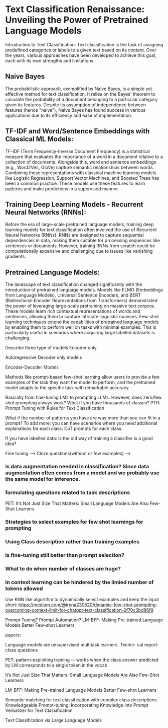 # Text Classification Renaissance: Unveiling the Power of Pretrained Language Models


Introduction to Text Classification:
Text classification is the task of assigning predefined categories or labels to a given text based on its content. Over the years, various approaches have been developed to achieve this goal, each with its own strengths and limitations.

## Naive Bayes
The probabilistic approach, exemplified by Naive Bayes, is a simple yet effective method for text classification. It relies on the Bayes' theorem to calculate the probability of a document belonging to a particular category given its features. Despite its assumption of independence between features (hence "naive"), Naive Bayes has found success in various applications due to its efficiency and ease of implementation.

## TF-IDF and Word/Sentence Embeddings with Classical ML Models:
TF-IDF (Term Frequency-Inverse Document Frequency) is a statistical measure that evaluates the importance of a word in a document relative to a collection of documents. Alongside this, word and sentence embeddings (e.g., Word2Vec, GloVe) capture semantic relationships between words. Combining these representations with classical machine learning models like Logistic Regression, Support Vector Machines, and Boosted Trees has been a common practice. These models use these features to learn patterns and make predictions in a supervised manner.

## Training Deep Learning Models - Recurrent Neural Networks (RNNs):
Before the era of large-scale pretrained language models, training deep learning models for text classification often involved the use of Recurrent Neural Networks (RNNs). RNNs are designed to capture sequential dependencies in data, making them suitable for processing sequences like sentences or documents. However, training RNNs from scratch could be computationally expensive and challenging due to issues like vanishing gradients.

## Pretrained Language Models:
The landscape of text classification changed significantly with the introduction of pretrained language models. Models like ELMO (Embeddings from Language Models), Universal Sentence Encoders, and BERT (Bidirectional Encoder Representations from Transformers) demonstrated the power of leveraging large-scale pretraining on massive text corpora. These models learn rich contextual representations of words and sentences, allowing them to capture intricate linguistic nuances.
Few-shot learning techniques extend the capabilities of pretrained language models by enabling them to perform well on tasks with minimal examples. This is particularly useful in scenarios where acquiring large labeled datasets is challenging. 


Describe three type of models
Encoder only

Autoregressive Decoder only models 

Encoder-Decoder Models


Methods like prompt-based few-shot learning allow users to provide a few examples of the task they want the model to perform, and the pretrained model adapts to the specific task with remarkable accuracy.



Basically from fine-tuning LMs to prompting LLMs. However, does zero/few shot prompting always work? 
What if you have thousands of classes? 
PTR: Prompt Tuning with Rules for Text Classification

What if the number of patterns you have are way more than you can fit in a prompt?
To add more: you can have scenarios where you need additional explanations for each class: CoT prompts for each class.

If you have labelled data: is the old way of training a classifier is a good idea? 



Fine tuning --> Cloze questions(without or few examples) --> 

### is data augmentation needed in classification? Since data augmentation often comes from a model and we probably use the same model for inference.

### formulating questions related to task descriptions 
PET: It’s Not Just Size That Matters: Small Language Models Are Also Few-Shot Learners


### Strategies to select examples for few shot learnings for prompting


### Using Class description rather than training examples


### Is fine-tuning still better than prompt selection?


### What to do when number of classes are huge?

### In context learning can be hindered by the limied number of tokens allowed 

Use KNN like algorithm to dynamically select examples and keep the input short: https://medium.com/@iryna230520/dynamic-few-shot-prompting-overcoming-context-limit-for-chatgpt-text-classification-2f70c3bd86f9 

Prompt Tuning?
Prompt Automation? LM-BFF: Making Pre-trained Language Models Better Few-shot Learners




papers:

Language models are unsupervised multitask learners. Techni- cal report: cloze questions 

PET: pattern-exploiting training -- works when the class answer predicted by LM corresponds to a single  token in the vocab

It’s Not Just Size That Matters: Small Language Models Are Also Few-Shot Learners

LM-BFF: Making Pre-trained Language Models Better Few-shot Learners

Semantic matching for text classification with complex class descriptions
Knowledgeable Prompt-tuning: Incorporating Knowledge into Prompt Verbalizer for Text Classification



Text Classification via Large Language Models
